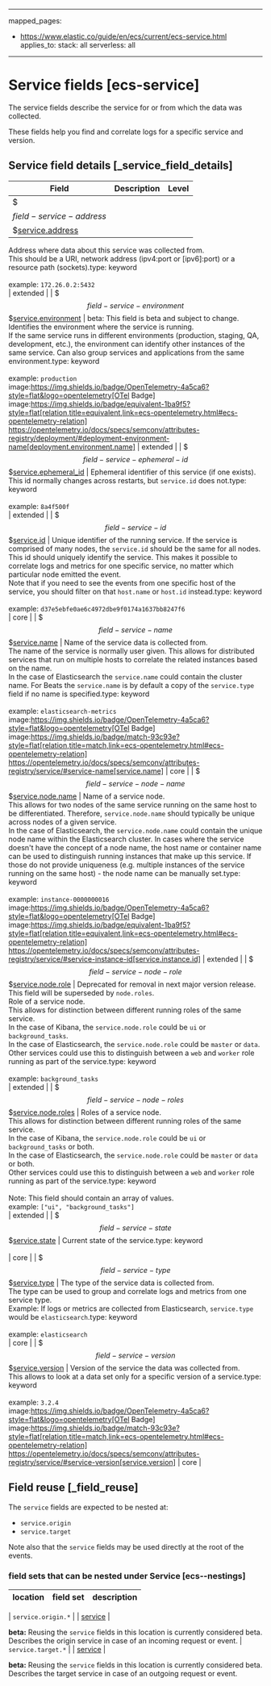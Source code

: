 <!-- This file is automatically generated. Don't edit it manually! -->
---
mapped_pages:
  - https://www.elastic.co/guide/en/ecs/current/ecs-service.html
applies_to:
  stack: all
  serverless: all
---

# Service fields [ecs-service]

The service fields describe the service for or from which the data was collected.

These fields help you find and correlate logs for a specific service and version.

## Service field details [_service_field_details]

| Field | Description | Level |
| --- | --- | --- |
| $$$field-service-address$$$[service.address](#field-service-address) |
Address where data about this service was collected from.<br>This should be a URI, network address (ipv4:port or [ipv6]:port) or a resource path (sockets).type: keyword<br><br>
example: `172.26.0.2:5432`<br> | extended |
| $$$field-service-environment$$$[service.environment](#field-service-environment) |
beta: This field is beta and subject to change.
Identifies the environment where the service is running.<br>If the same service runs in different environments (production, staging, QA, development, etc.), the environment can identify other instances of the same service. Can also group services and applications from the same environment.type: keyword<br><br>
example: `production`<br>image:https://img.shields.io/badge/OpenTelemetry-4a5ca6?style=flat&logo=opentelemetry[OTel Badge] image:https://img.shields.io/badge/equivalent-1ba9f5?style=flat[relation,title=equivalent,link=ecs-opentelemetry.html#ecs-opentelemetry-relation] https://opentelemetry.io/docs/specs/semconv/attributes-registry/deployment/#deployment-environment-name[deployment.environment.name] | extended |
| $$$field-service-ephemeral-id$$$[service.ephemeral_id](#field-service-ephemeral-id) |
Ephemeral identifier of this service (if one exists).<br>This id normally changes across restarts, but `service.id` does not.type: keyword<br><br>
example: `8a4f500f`<br> | extended |
| $$$field-service-id$$$[service.id](#field-service-id) |
Unique identifier of the running service. If the service is comprised of many nodes, the `service.id` should be the same for all nodes.<br>This id should uniquely identify the service. This makes it possible to correlate logs and metrics for one specific service, no matter which particular node emitted the event.<br>Note that if you need to see the events from one specific host of the service, you should filter on that `host.name` or `host.id` instead.type: keyword<br><br>
example: `d37e5ebfe0ae6c4972dbe9f0174a1637bb8247f6`<br> | core |
| $$$field-service-name$$$[service.name](#field-service-name) |
Name of the service data is collected from.<br>The name of the service is normally user given. This allows for distributed services that run on multiple hosts to correlate the related instances based on the name.<br>In the case of Elasticsearch the `service.name` could contain the cluster name. For Beats the `service.name` is by default a copy of the `service.type` field if no name is specified.type: keyword<br><br>
example: `elasticsearch-metrics`<br>image:https://img.shields.io/badge/OpenTelemetry-4a5ca6?style=flat&logo=opentelemetry[OTel Badge] image:https://img.shields.io/badge/match-93c93e?style=flat[relation,title=match,link=ecs-opentelemetry.html#ecs-opentelemetry-relation] https://opentelemetry.io/docs/specs/semconv/attributes-registry/service/#service-name[service.name] | core |
| $$$field-service-node-name$$$[service.node.name](#field-service-node-name) |
Name of a service node.<br>This allows for two nodes of the same service running on the same host to be differentiated. Therefore, `service.node.name` should typically be unique across nodes of a given service.<br>In the case of Elasticsearch, the `service.node.name` could contain the unique node name within the Elasticsearch cluster. In cases where the service doesn't have the concept of a node name, the host name or container name can be used to distinguish running instances that make up this service. If those do not provide uniqueness (e.g. multiple instances of the service running on the same host) - the node name can be manually set.type: keyword<br><br>
example: `instance-0000000016`<br>image:https://img.shields.io/badge/OpenTelemetry-4a5ca6?style=flat&logo=opentelemetry[OTel Badge] image:https://img.shields.io/badge/equivalent-1ba9f5?style=flat[relation,title=equivalent,link=ecs-opentelemetry.html#ecs-opentelemetry-relation] https://opentelemetry.io/docs/specs/semconv/attributes-registry/service/#service-instance-id[service.instance.id] | extended |
| $$$field-service-node-role$$$[service.node.role](#field-service-node-role) |
Deprecated for removal in next major version release. This field will be superseded by `node.roles`.<br>Role of a service node.<br>This allows for distinction between different running roles of the same service.<br>In the case of Kibana, the `service.node.role` could be `ui` or `background_tasks`.<br>In the case of Elasticsearch, the `service.node.role` could be `master` or `data`.<br>Other services could use this to distinguish between a `web` and `worker` role running as part of the service.type: keyword<br><br>
example: `background_tasks`<br> | extended |
| $$$field-service-node-roles$$$[service.node.roles](#field-service-node-roles) |
Roles of a service node.<br>This allows for distinction between different running roles of the same service.<br>In the case of Kibana, the `service.node.role` could be `ui` or `background_tasks` or both.<br>In the case of Elasticsearch, the `service.node.role` could be `master` or `data` or both.<br>Other services could use this to distinguish between a `web` and `worker` role running as part of the service.type: keyword<br><br>
Note: This field should contain an array of values.<br>
example: `["ui", "background_tasks"]`<br> | extended |
| $$$field-service-state$$$[service.state](#field-service-state) |
Current state of the service.type: keyword<br><br>
 | core |
| $$$field-service-type$$$[service.type](#field-service-type) |
The type of the service data is collected from.<br>The type can be used to group and correlate logs and metrics from one service type.<br>Example: If logs or metrics are collected from Elasticsearch, `service.type` would be `elasticsearch`.type: keyword<br><br>
example: `elasticsearch`<br> | core |
| $$$field-service-version$$$[service.version](#field-service-version) |
Version of the service the data was collected from.<br>This allows to look at a data set only for a specific version of a service.type: keyword<br><br>
example: `3.2.4`<br>image:https://img.shields.io/badge/OpenTelemetry-4a5ca6?style=flat&logo=opentelemetry[OTel Badge] image:https://img.shields.io/badge/match-93c93e?style=flat[relation,title=match,link=ecs-opentelemetry.html#ecs-opentelemetry-relation] https://opentelemetry.io/docs/specs/semconv/attributes-registry/service/#service-version[service.version] | core |

## Field reuse [_field_reuse]

The `service` fields are expected to be nested at:

* `service.origin`
* `service.target`

Note also that the `service` fields may be used directly at the root of the events.


### field sets that can be nested under Service [ecs--nestings]

| location | field set | description |
|---|---|---|

| `service.origin.*` |
| [service](#ecs-service) |

**beta:** Reusing the `service` fields in this location is currently considered beta.
Describes the origin service in case of an incoming request or event.
| `service.target.*` |
| [service](#ecs-service) |

**beta:** Reusing the `service` fields in this location is currently considered beta.
Describes the target service in case of an outgoing request or event.
